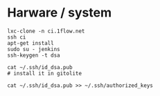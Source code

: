 
# Harware / system

    lxc-clone -n ci.1flow.net
    ssh ci
    apt-get install
    sudo su - jenkins
    ssh-keygen -t dsa

    cat ~/.ssh/id_dsa.pub
    # install it in gitolite

    cat ~/.ssh/id_dsa.pub >> ~/.ssh/authorized_keys
